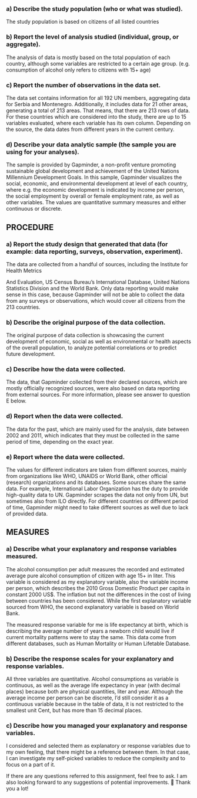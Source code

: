 ### a) Describe the study population (who or what was studied).

The study population is based on citizens of all listed countries

### b) Report the level of analysis studied (individual, group, or aggregate).

The analysis of data is mostly based on the total population of each country, although some variables are restricted to a certain age group. (e.g. consumption of alcohol only refers to citizens with 15+ age)

### c) Report the number of observations in the data set.

The data set contains information for all 192 UN members, aggregating data for Serbia and Montenegro. Additionally, it includes data for 21 other areas, generating a total of 213 areas. That means, that there are 213 rows of data. For these countries which are considered into the study, there are up to 15 variables evaluated, where each variable has its own column. Depending on the source, the data dates from different years in the current century.

### d) Describe your data analytic sample (the sample you are using for your analyses).

The sample is provided by Gapminder, a non-profit venture promoting sustainable global development and achievement of the United Nations Millennium Development Goals. In this sample, Gapminder visualizes the social, economic, and environmental development at level of each country, where e.g. the economic development is indicated by income per person, the social employment by overall or female employment rate, as well as other variables. The values are quantitative summary measures and either continuous or discrete.

 

 

## PROCEDURE

### a) Report the study design that generated that data (for example: data reporting, surveys, observation, experiment).

The data are collected from a handful of sources, including the Institute for Health Metrics

And Evaluation, US Census Bureau’s International Database, United Nations Statistics Division and the World Bank. Only data reporting would make sense in this case, because Gapminder will not be able to collect the data from any surveys or observations, which would cover all citizens from the 213 countries.

### b) Describe the original purpose of the data collection.

The original purpose of data collection is showcasing the current development of economic, social as well as environmental or health aspects of the overall population, to analyze potential correlations or to predict future development.

### c) Describe how the data were collected.

The data, that Gapminder collected from their declared sources, which are mostly officially recognized sources, were also based on data reporting from external sources. For more information, please see answer to question E below.

### d) Report when the data were collected.

The data for the past, which are mainly used for the analysis, date between 2002 and 2011, which indicates that they must be collected in the same period of time, depending on the exact year.

### e) Report where the data were collected.

The values for different indicators are taken from different sources, mainly from organizations like WHO, UNAIDS or World Bank, other official (research) organizations and its databases. Some sources share the same data. For example, International Labor Organization has the duty to provide high-quality data to UN. Gapminder scrapes the data not only from UN, but sometimes also from ILO directly. For different countries or different period of time, Gapminder might need to take different sources as well due to lack of provided data.

 

## MEASURES

### a) Describe what your explanatory and response variables measured.

The alcohol consumption per adult measures the recorded and estimated average pure alcohol consumption of citizen with age 15+ in liter. This variable is considered as my explanatory variable, also the variable income per person, which describes the 2010 Gross Domestic Product per capita in constant 2000 US$. The inflation but not the differences in the cost of living between countries has been considered. While the first explanatory variable sourced from WHO, the second explanatory variable is based on World Bank.

The measured response variable for me is life expectancy at birth, which is describing the average number of years a newborn child would live if current mortality patterns were to stay the same. This data come from different databases, such as Human Mortality or Human Lifetable Database.

### b) Describe the response scales for your explanatory and response variables.

All three variables are quantitative. Alcohol consumptions as variable is continuous, as well as the average life expectancy in year (with decimal places) because both are physical quantities, liter and year. Although the average income per person can be discrete, I’d still consider it as a continuous variable because in the table of data, it is not restricted to the smallest unit Cent, but has more than 15 decimal places.

### c) Describe how you managed your explanatory and response variables.

I considered and selected them as explanatory or response variables due to my own feeling, that there might be a reference between them. In that case, I can investigate my self-picked variables to reduce the complexity and to focus on a part of it.

 

If there are any questions referred to this assignment, feel free to ask. I am also looking forward to any suggestions of potential improvements. 🙂 Thank you a lot!